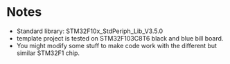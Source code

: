 # Notes
- Standard library: STM32F10x_StdPeriph_Lib_V3.5.0
- template project is tested on STM32F103C8T6 black and blue bill board.
- You might modify some stuff to make code work with the different but similar STM32F1 chip.